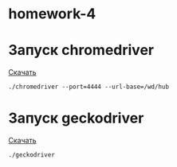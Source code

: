 # homework-4

# Запуск chromedriver 
[Скачать](http://chromedriver.storage.googleapis.com/index.html)

```./chromedriver --port=4444 --url-base=/wd/hub```

# Запуск geckodriver
[Скачать](https://github.com/mozilla/geckodriver/releases)

```./geckodriver ```
